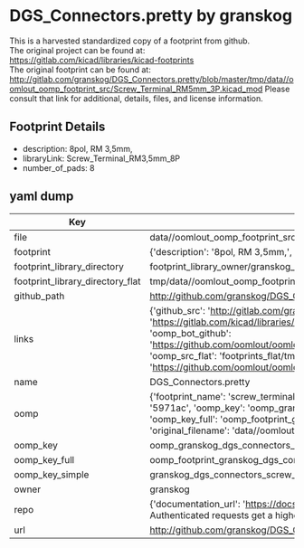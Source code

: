 # DGS_Connectors.pretty by granskog  
This is a harvested standardized copy of a footprint from github.  
The original project can be found at:  
https://gitlab.com/kicad/libraries/kicad-footprints  
The original footprint can be found at:
http://gitlab.com/granskog/DGS_Connectors.pretty/blob/master/tmp/data//oomlout_oomp_footprint_src/Screw_Terminal_RM5mm_3P.kicad_mod
Please consult that link for additional, details, files, and license information.  
## Footprint Details
* description: 8pol, RM 3,5mm,  
* libraryLink: Screw_Terminal_RM3,5mm_8P  
* number_of_pads: 8  
## yaml dump  
| Key | Value |  
| --- | --- |  
| file | data//oomlout_oomp_footprint_src/DGS_Connectors.pretty/Screw_Terminal_RM3,5mm_8P.kicad_mod |  
| footprint | {'description': '8pol, RM 3,5mm,', 'libraryLink': 'Screw_Terminal_RM3,5mm_8P', 'number_of_pads': 8} |  
| footprint_library_directory | footprint_library_owner/granskog_DGS_Connectors.pretty |  
| footprint_library_directory_flat | tmp/data//oomlout_oomp_footprint_src/footprints_flat/granskog_dgs_connectors_screw_terminal_rm3,5mm_8p/working |  
| github_path | http://github.com/granskog/DGS_Connectors.pretty/blob/master/tmp/data//oomlout_oomp_footprint_src/Screw_Terminal_RM3,5mm_8P.kicad_mod |  
| links | {'github_src': 'http://gitlab.com/granskog/DGS_Connectors.pretty/blob/master/tmp/data//oomlout_oomp_footprint_src/Screw_Terminal_RM5mm_3P.kicad_mod', 'github_src_repo': 'https://gitlab.com/kicad/libraries/kicad-footprints', 'oomp_bot': 'tmp/data//oomlout_oomp_footprint_src/footprints/granskog_dgs_connectors_screw_terminal_rm3,5mm_8p/working', 'oomp_bot_github': 'https://github.com/oomlout/oomlout_oomp_footprint_bot/tree/main/tmp/data//oomlout_oomp_footprint_src/footprints/granskog_dgs_connectors_screw_terminal_rm3,5mm_8p/working', 'oomp_src_flat': 'footprints_flat/tmp/data//oomlout_oomp_footprint_src/footprints_flat/granskog_dgs_connectors_screw_terminal_rm3,5mm_8p/working', 'oomp_src_flat_github': 'https://github.com/oomlout/oomlout_oomp_footprint_src/tree/main/tmp/data//oomlout_oomp_footprint_src/footprints_flat/granskog_dgs_connectors_screw_terminal_rm3,5mm_8p/working'} |  
| name | DGS_Connectors.pretty |  
| oomp | {'footprint_name': 'screw_terminal_rm3,5mm_8p', 'library_name': 'dgs_connectors', 'md5': '5971acc6b28d8614a5398a41404e2c5d', 'md5_10': '5971acc6b2', 'md5_5': '5971a', 'md5_6': '5971ac', 'oomp_key': 'oomp_granskog_dgs_connectors_screw_terminal_rm3,5mm_8p', 'oomp_key_extra': 'oomp_footprint_granskog_dgs_connectors_screw_terminal_rm3,5mm_8p', 'oomp_key_full': 'oomp_footprint_granskog_dgs_connectors_screw_terminal_rm3,5mm_8p_5971ac', 'oomp_key_simple': 'granskog_dgs_connectors_screw_terminal_rm3,5mm_8p', 'original_filename': 'data//oomlout_oomp_footprint_src/DGS_Connectors.pretty/Screw_Terminal_RM3,5mm_8P.kicad_mod', 'owner_name': 'granskog'} |  
| oomp_key | oomp_granskog_dgs_connectors_screw_terminal_rm3,5mm_8p |  
| oomp_key_full | oomp_footprint_granskog_dgs_connectors_screw_terminal_rm3,5mm_8p |  
| oomp_key_simple | granskog_dgs_connectors_screw_terminal_rm3,5mm_8p |  
| owner | granskog |  
| repo | {'documentation_url': 'https://docs.github.com/rest/overview/resources-in-the-rest-api#rate-limiting', 'message': "API rate limit exceeded for 84.66.142.224. (But here's the good news: Authenticated requests get a higher rate limit. Check out the documentation for more details.)"} |  
| url | http://github.com/granskog/DGS_Connectors.pretty |  

